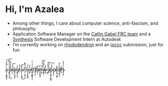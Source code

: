 # Hi, I'm Azalea
- Among other things, I care about computer science, anti-fascism, and philosophy.
- Application Software Manager on the [Catlin Gabel FRC team](https://www.team1540.org/) and a [Synthesis](https://github.com/Autodesk/synthesis) Software Development Intern at Autodesk
- I’m currently working on [rhododendron](https://github.com/Ewie21/rhododendron) and an [ioccc](https://www.ioccc.org/) submission, just for fun

<br>

ȃ̵̢̗͔͚͖͈̭̰͑̈́͌͋̓͠ ̵̰̗̋͗̈́̈́̿̈́͠p̶̧̪͉͓͖̀͌͛̊́̃̒̕͜r̴̙̠̘̒̎̐͐͘͠o̸̭̼̦̘̼̪̟̱̓̕g̸̭̱̹̱͔̬͒̑̔r̴̙̒̊̅̇a̴͕̖͕͎̥̪̥̓̑͌͘͜͝m̵̡̹͎̪̙̖̞̤̅̎̇̂͛͌̚ì̶̙̩͓̭̬̬̪̓̉́ͅn̸͚͈̈́͂̒̕ǧ̵̢̛̭̺͇̪̜̞̾̇̈́͗̈̍ͅ ̴̢͉͔̯͝f̸͕̅͗ȃ̶̬̗̮̉̕͝ĕ̷̛̮̪̝̥̪͈͗͐ŗ̴̭͐̈̏̏͐̾́͝i̸̞̻̜̞̎͗́͊̀̂̈́̕ȩ̶̈́̏̀̕͜ ̶͕̼̤͑̈́͂̈́͝ǎ̸̙̹̐̍̈́͒͘p̵̡̧̻̜̟͍͇̰͋̑̐͒͠p̸̡̭̦̦̆ĕ̵̢̪̖̗͚̼͊̃ͅa̵̟̗̳̠̥̹͊̎̀̄̀͋̕r̸͕͓̃̌̀͋̕͘͘š̴̡̢͍̬͛͗̀̾̆̋
<br>




<!--- [![](https://skillicons.dev/icons?i=rust,c,java,ts,svelte&perline=5)](https://skillicons.dev) --->
<!--- I can also program in Rust, C, Java, Python, and TypeScript; SQL is tolerated.--->
<!---[![Top Langs](https://github-readme-stats.vercel.app/api/top-langs/?username=Ewie21)](https://github.com/Ewie21/github-readme-stats)--->



<!---
Ewie21/Ewie21 is a ✨ special ✨ repository because its `README.md` (this file) appears on your GitHub profile.
You can click the Preview link to take a look at your changes.

T̶̬̪̝̼̯̜̝̏̽̚H̨̟̞̿ͪ͌̍͐̓E̠͓͆̌̈ ̣̗̞̘C̥̙͊͗O̤̱ͪ́ͧ́̅ͭ̚Ḓ̢̆̃̓̾I̟ͯ̂͋̀̀N̟͓̳̟̪̓ͦ̃̀ͯ̇͐G̟̗̭ ̡͎͕͍̟̼͛ͩ̒̋͊̐ͧF̜͔͛̏̆̇̀ͯ̾A͊ͩI̪̰͍̠͉͒͌̈́͐̎͒͡R̗̭ͦ̈̀ͤͫ̐͠Y̰͕̫͔̟̺ͯ͌͆͆ ͈̥̺͍̟̋͒̀̉ͩ̋̀I͍͡S̓̀̋ͮ̓͞ ̷̬͔̭͔͙ͦ̑H̡̪̪̜̽̏̀͌̓͋E̥͍͔̥͕̠͉̐̾̓̋̎̊ͩR̢͕̤͎͖̜̳̅̈́̓E͚̲͆̉̆̌

ţ̶̦̯̪̄̃͑͐̍͝ͅḩ̸͔̹̟̜̜̝̤͇͙̱̱̣̹͒̀͆̂̈́͂̀̕e̸̘̞͓̘̬͔͇̘͎̝̙̖̳̬̘̐͒̊̄̔́͋̚̕ ̵̧̙̬̳͓͈͍͙̙̗̻̺̱͋̉͐͑́̈́͠ç̶̢̧̞͖͖̪̍̐ŏ̶̡̲̮͙̞͔̍̑̀̈́̓́̋̐̽̿̀̿̂͠d̷̦͙̭̊̑̍̃͂͘̚͠ȉ̴̪̞͙̪͎̘͍̳̥̞͉̈̃̏̿̈̏̔̀̒̀̕͜͝͝n̴̨͔̲̞͚͓̞͓̥̓̾͒̀͊̕g̷̨̖̰̩̉̈́́̽̇͒́̑̌͝ ̶̪̘̰͇͎̦̯͔͑̉̓̅̄̏̏̆͊̓͠f̴̢̛̛͈̥́͂̅ḁ̸̭̝̉̆̽̉̄̑͝ȉ̸̦͕̙͉̗̮̐́̏r̶̛͎͎̩̘͈̱̦͕̝̘̻̝͕͗̽̓͆̋͘ͅͅy̶̥͚͔̖̜͉͖͉̹̰̪̟̾̊̾̿̍̚ͅ ̵̢͓̭͔͎̻̬̩͇̣̠͎̹̺̰͑͗̍͐̈́͒̃̏̔̓͝͝͠į̸̣̺̝̱̘̭̰̫͋͋͂̇͒̉̅̋̋͂͜͝ͅs̸͚͉̫̣͎̼̻̲̼̩͎͕̙̅́͒̕͜ ̷̦̮̞̈́͊̊̑͑͋̑̄̀̒́̓̃̚͘ͅḩ̶̧̨̤̘̞̹̰͓͚̞̓̽͒̂̀̽͋̍̈̔̐͒͒̕̚ę̸͈̣̜̄̾͌̈́̾͋̋͝r̵̝̘̜̖͝ȩ̶̨͙̰̗͓̰̹̘̹̑̍̇̏̉̈́̎̌̈́̐͐͊͑ͅ

--->
